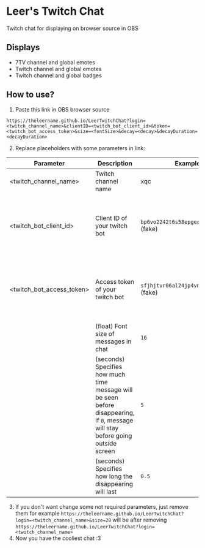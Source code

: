 # Leer's Twitch Chat
Twitch chat for displaying on browser source in OBS

## Displays
- 7TV channel and global emotes
- Twitch channel and global emotes
- Twitch channel and global badges

## How to use?
1. Paste this link in OBS browser source
```
https://theleername.github.io/LeerTwitchChat?login=<twitch_channel_name>&clientID=<twitch_bot_client_id>&token=<twitch_bot_access_token>&size=<fontSize>&decay=<decay>&decayDuration=<decayDuration>
```
2. Replace placeholders with some parameters in link:

| Parameter | Description | Example | Required |
|---|---|---|---|
| <twitch_channel_name> | Twitch channel name | xqc | Yes |
| <twitch_bot_client_id> | Client ID of your twitch bot | `bp6vo2242t6s58epgeck17dabsabu1` (fake) | No (if didnt specified, emotes and badges will be not displayed) |
| <twitch_bot_access_token> | Access token of your twitch bot | `sfjhjtvr06al24jp4vnbj8km3njc91` (fake) | No (if didnt specified, emotes and badges will be not displayed) |
| <fontSize> | (float) Font size of messages in chat | `16` | No (default value: `16`) |
| <decay> | (seconds) Specifies how much time message will be seen before disappearing, if `0`, message will stay before going outside screen | `5` | No (default value: `0`) |
| <decayDuration> | (seconds) Specifies how long the disappearing will last | `0.5` | No (default value: `0.5`) |
3. If you don't want change some not required parameters, just remove them
for example `https://theleername.github.io/LeerTwitchChat?login=<twitch_channel_name>&size=20` will be after removing `https://theleername.github.io/LeerTwitchChat?login=<twitch_channel_name>`
4. Now you have the cooliest chat :3